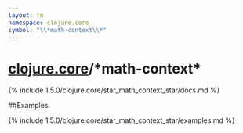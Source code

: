 ```yaml
---
layout: fn
namespace: clojure.core
symbol: "\\*math-context\\*"
---
```


# [clojure.core](../)/\*math-context\*

{% include 1.5.0/clojure.core/star_math_context_star/docs.md %}

##Examples

{% include 1.5.0/clojure.core/star_math_context_star/examples.md %}

